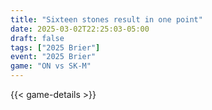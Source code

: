 ```yaml
---
title: "Sixteen stones result in one point"
date: 2025-03-02T22:25:03-05:00
draft: false
tags: ["2025 Brier"]
event: "2025 Brier"
game: "ON vs SK-M"
---
```

{{< game-details >}}
<!--more-->

